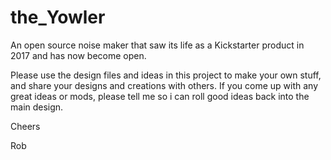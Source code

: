 # the_Yowler
An open source noise maker that saw its life as a Kickstarter product in 2017 and has now become open.

Please use the design files and ideas in this project to make your own stuff, and share your designs and creations with others.
If you come up with any great ideas or mods, please tell me so i can roll good ideas back into the main design.

Cheers

Rob
